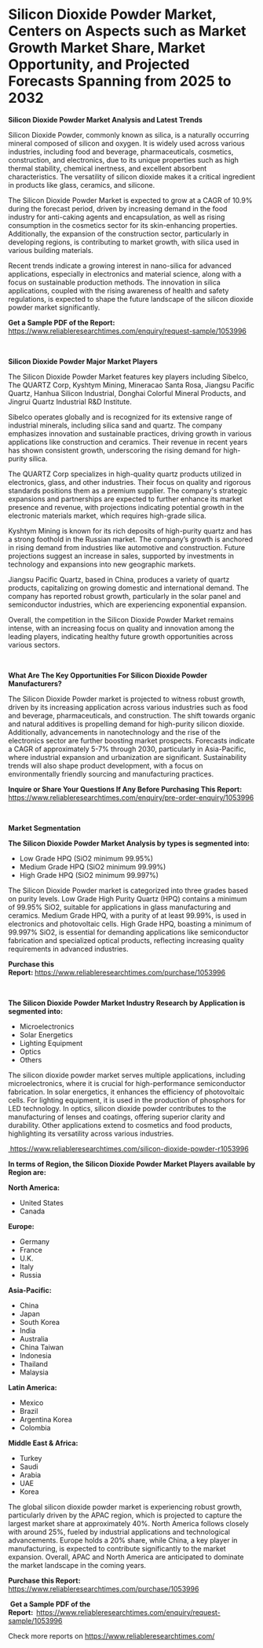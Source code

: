 <p><h1>Silicon Dioxide Powder Market, Centers on Aspects such as Market Growth Market Share, Market Opportunity, and Projected Forecasts Spanning from 2025 to 2032</h1></p><p><strong>Silicon Dioxide Powder Market Analysis and Latest Trends</strong></p>
<p><p>Silicon Dioxide Powder, commonly known as silica, is a naturally occurring mineral composed of silicon and oxygen. It is widely used across various industries, including food and beverage, pharmaceuticals, cosmetics, construction, and electronics, due to its unique properties such as high thermal stability, chemical inertness, and excellent absorbent characteristics. The versatility of silicon dioxide makes it a critical ingredient in products like glass, ceramics, and silicone.</p><p>The Silicon Dioxide Powder Market is expected to grow at a CAGR of 10.9% during the forecast period, driven by increasing demand in the food industry for anti-caking agents and encapsulation, as well as rising consumption in the cosmetics sector for its skin-enhancing properties. Additionally, the expansion of the construction sector, particularly in developing regions, is contributing to market growth, with silica used in various building materials. </p><p>Recent trends indicate a growing interest in nano-silica for advanced applications, especially in electronics and material science, along with a focus on sustainable production methods. The innovation in silica applications, coupled with the rising awareness of health and safety regulations, is expected to shape the future landscape of the silicon dioxide powder market significantly.</p></p>
<p><strong>Get a Sample PDF of the Report:&nbsp;</strong> <a href="https://www.reliableresearchtimes.com/enquiry/request-sample/1053996?utm_campaign=2524&utm_medium=2&utm_source=Github&utm_content=ia&utm_term=31032025&utm_id=silicon-dioxide-powder">https://www.reliableresearchtimes.com/enquiry/request-sample/1053996</a></p>
<p>&nbsp;</p>
<p><strong>Silicon Dioxide Powder Major Market Players</strong></p>
<p><p>The Silicon Dioxide Powder Market features key players including Sibelco, The QUARTZ Corp, Kyshtym Mining, Mineracao Santa Rosa, Jiangsu Pacific Quartz, Hanhua Silicon Industrial, Donghai Colorful Mineral Products, and Jingrui Quartz Industrial R&D Institute. </p><p>Sibelco operates globally and is recognized for its extensive range of industrial minerals, including silica sand and quartz. The company emphasizes innovation and sustainable practices, driving growth in various applications like construction and ceramics. Their revenue in recent years has shown consistent growth, underscoring the rising demand for high-purity silica.</p><p>The QUARTZ Corp specializes in high-quality quartz products utilized in electronics, glass, and other industries. Their focus on quality and rigorous standards positions them as a premium supplier. The company's strategic expansions and partnerships are expected to further enhance its market presence and revenue, with projections indicating potential growth in the electronic materials market, which requires high-grade silica.</p><p>Kyshtym Mining is known for its rich deposits of high-purity quartz and has a strong foothold in the Russian market. The company’s growth is anchored in rising demand from industries like automotive and construction. Future projections suggest an increase in sales, supported by investments in technology and expansions into new geographic markets.</p><p>Jiangsu Pacific Quartz, based in China, produces a variety of quartz products, capitalizing on growing domestic and international demand. The company has reported robust growth, particularly in the solar panel and semiconductor industries, which are experiencing exponential expansion.</p><p>Overall, the competition in the Silicon Dioxide Powder Market remains intense, with an increasing focus on quality and innovation among the leading players, indicating healthy future growth opportunities across various sectors.</p></p>
<p>&nbsp;</p>
<p><strong>What Are The Key Opportunities For Silicon Dioxide Powder Manufacturers?</strong></p>
<p><p>The Silicon Dioxide Powder market is projected to witness robust growth, driven by its increasing application across various industries such as food and beverage, pharmaceuticals, and construction. The shift towards organic and natural additives is propelling demand for high-purity silicon dioxide. Additionally, advancements in nanotechnology and the rise of the electronics sector are further boosting market prospects. Forecasts indicate a CAGR of approximately 5-7% through 2030, particularly in Asia-Pacific, where industrial expansion and urbanization are significant. Sustainability trends will also shape product development, with a focus on environmentally friendly sourcing and manufacturing practices.</p></p>
<p><strong>Inquire or Share Your Questions If Any Before Purchasing This Report:</strong> <a href="https://www.reliableresearchtimes.com/enquiry/pre-order-enquiry/1053996?utm_campaign=2524&utm_medium=2&utm_source=Github&utm_content=ia&utm_term=31032025&utm_id=silicon-dioxide-powder">https://www.reliableresearchtimes.com/enquiry/pre-order-enquiry/1053996</a></p>
<p>&nbsp;</p>
<p><strong>Market Segmentation</strong></p>
<p><strong>The Silicon Dioxide Powder Market Analysis by types is segmented into:</strong></p>
<p><ul><li>Low Grade HPQ (SiO2 minimum 99.95%)</li><li>Medium Grade HPQ (SiO2 minimum 99.99%)</li><li>High Grade HPQ (SiO2 minimum 99.997%)</li></ul></p>
<p><p>The Silicon Dioxide Powder market is categorized into three grades based on purity levels. Low Grade High Purity Quartz (HPQ) contains a minimum of 99.95% SiO2, suitable for applications in glass manufacturing and ceramics. Medium Grade HPQ, with a purity of at least 99.99%, is used in electronics and photovoltaic cells. High Grade HPQ, boasting a minimum of 99.997% SiO2, is essential for demanding applications like semiconductor fabrication and specialized optical products, reflecting increasing quality requirements in advanced industries.</p></p>
<p><strong>Purchase this Report:&nbsp;</strong><a href="https://www.reliableresearchtimes.com/purchase/1053996?utm_campaign=2524&utm_medium=2&utm_source=Github&utm_content=ia&utm_term=31032025&utm_id=silicon-dioxide-powder">https://www.reliableresearchtimes.com/purchase/1053996</a></p>
<p>&nbsp;</p>
<p><strong>The Silicon Dioxide Powder Market Industry Research by Application is segmented into:</strong></p>
<p><ul><li>Microelectronics</li><li>Solar Energetics</li><li>Lighting Equipment</li><li>Optics</li><li>Others</li></ul></p>
<p><p>The silicon dioxide powder market serves multiple applications, including microelectronics, where it is crucial for high-performance semiconductor fabrication. In solar energetics, it enhances the efficiency of photovoltaic cells. For lighting equipment, it is used in the production of phosphors for LED technology. In optics, silicon dioxide powder contributes to the manufacturing of lenses and coatings, offering superior clarity and durability. Other applications extend to cosmetics and food products, highlighting its versatility across various industries.</p></p>
<p><a href="https://www.reliableresearchtimes.com/silicon-dioxide-powder-r1053996?utm_campaign=2524&utm_medium=2&utm_source=Github&utm_content=ia&utm_term=31032025&utm_id=silicon-dioxide-powder">&nbsp;https://www.reliableresearchtimes.com/silicon-dioxide-powder-r1053996</a></p>
<p><strong>In terms of Region, the Silicon Dioxide Powder Market Players available by Region are:</strong></p>
<p>
    <p> <strong> North America: </strong>
        <ul>
            <li>United States</li>
            <li>Canada</li>
        </ul>
        </p> 
    <p> <strong> Europe: </strong>
        <ul>
            <li>Germany</li>
            <li>France</li>
            <li>U.K.</li>
            <li>Italy</li>
            <li>Russia</li>
        </ul>
        </p> 
    <p> <strong> Asia-Pacific: </strong>
        <ul>
            <li>China</li>
            <li>Japan</li>
            <li>South Korea</li>
            <li>India</li>
            <li>Australia</li>
            <li>China Taiwan</li>
            <li>Indonesia</li>
            <li>Thailand</li>
            <li>Malaysia</li>
        </ul>
        </p> 
    <p> <strong> Latin America: </strong>
        <ul>
            <li>Mexico</li>
            <li>Brazil</li>
            <li>Argentina Korea</li>
            <li>Colombia</li>
        </ul>
        </p> 
    <p> <strong> Middle East & Africa: </strong>
        <ul>
            <li>Turkey</li>
            <li>Saudi</li>
            <li>Arabia</li>
            <li>UAE</li>
            <li>Korea</li>
        </ul>
    </p>
    </p>
<p><p>The global silicon dioxide powder market is experiencing robust growth, particularly driven by the APAC region, which is projected to capture the largest market share at approximately 40%. North America follows closely with around 25%, fueled by industrial applications and technological advancements. Europe holds a 20% share, while China, a key player in manufacturing, is expected to contribute significantly to the market expansion. Overall, APAC and North America are anticipated to dominate the market landscape in the coming years.</p></p>
<p><strong>Purchase this Report: </strong><a href="https://www.reliableresearchtimes.com/purchase/1053996?utm_campaign=2524&utm_medium=2&utm_source=Github&utm_content=ia&utm_term=31032025&utm_id=silicon-dioxide-powder">https://www.reliableresearchtimes.com/purchase/1053996</a></p>
<p>&nbsp;<strong>Get a Sample PDF of the Report:&nbsp;&nbsp;</strong><a href="https://www.reliableresearchtimes.com/enquiry/request-sample/1053996?utm_campaign=2524&utm_medium=2&utm_source=Github&utm_content=ia&utm_term=31032025&utm_id=silicon-dioxide-powder">https://www.reliableresearchtimes.com/enquiry/request-sample/1053996</a></p>
<p><strong></strong></p>
<p>Check more reports on <a href="https://www.reliableresearchtimes.com/?utm_campaign=2524&utm_medium=2&utm_source=Github&utm_content=ia&utm_term=31032025&utm_id=silicon-dioxide-powder">https://www.reliableresearchtimes.com/</a></p>